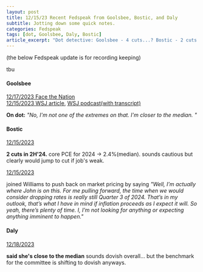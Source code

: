 ```yaml
---
layout: post
title: 12/15/23 Recent Fedspeak from Goolsbee, Bostic, and Daly
subtitle: Jotting down some quick notes.
categories: Fedspeak
tags: [dot, Goolsbee, Daly, Bostic]
article_excerpt: "Dot detective: Goolsbee - 4 cuts...? Bostic - 2 cuts in Q3. Daly - Median"
---
```

(the below Fedspeak update is for recording keeping) 

tbu

#### Goolsbee
[12/17/2023 Face the Nation]("https://www.cbsnews.com/news/austan-goolsbee-face-the-nation-transcript-12-17-2023/")  
[12/15/2023 WSJ article]("https://www.wsj.com/livecoverage/stock-market-today-dow-jones-12-15-2023/card/chicago-fed-s-goolsbee-says-fed-may-need-to-shift-its-focus-to-jobs-W1Q2P0Lp6eV0rXOtdxU7"), 
[WSJ podcast(with transcript)]("https://www.wsj.com/podcasts/take-on-the-week/interest-rate-cuts-coming-chicago-feds-austan-goolsbee-has-thoughts/aba32fdb-f69c-4643-b8b5-66588a4669f4")

**On dot:** *"No, I'm not one of the extremes on that. I'm closer to the median. "*

#### Bostic
[12/15/2023](https://finance.yahoo.com/news/exclusive-feds-bostic-sees-two-180709304.html?guccounter=1)

**2 cuts in 2H'24.** core PCE for 2024 -> 2.4%(median). sounds cautious but clearly would jump to cut if job's weak.

[12/15/2023](https://www.marketplace.org/2023/12/15/atlanta-fed-president-this-economy-has-even-exceeded-my-expectations-of-resilience/)

joined Williams to push back on market pricing by saying *"Well, I’m actually where John is on this. For me pulling forward, the time when we would consider dropping rates is really still Quarter 3 of 2024. That’s in my outlook, that’s what I have in mind if inflation proceeds as I expect it will. So yeah, there’s plenty of time. I, I’m not looking for anything or expecting anything imminent to happen."*

#### Daly

[12/18/2023](https://www.wsj.com/economy/central-banking/fed-official-says-rate-cuts-could-be-needed-next-year-to-prevent-over-tightening-29d009ce)

**said she's close to the median** sounds dovish overall... but the benchmark for the committee is shifting to dovish anyways. 

